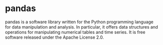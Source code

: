 # pandas
pandas is a software library written for the Python programming language for data manipulation and analysis. In particular, it offers data structures and operations for manipulating numerical tables and time series. It is free software released under the Apache License 2.0.
